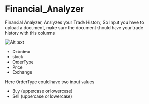 # Financial_Analyzer

Financial Analyzer, Analyzes your Trade History, 
So Input you have to upload a document, make sure the document should have your trade history with this columns

![Alt text](https://github.com/sudhanshu8833/Financial_Analyzer/blob/main/dashboard_pics/input_data.png)

* Datetime
* stock
* OrderType
* Price
* Exchange


Here OrderType could have two input values 
- Buy (uppercase or lowercase)
- Sell (uppercase or lowercase)

